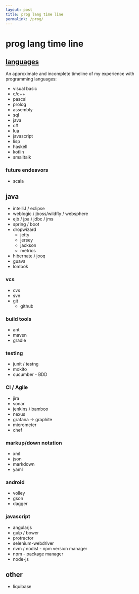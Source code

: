 ```yaml
---
layout: post
title: prog lang time line
permalink: /prog/
---
```


# prog lang time line

## [languages][lang]

An approximate and incomplete timeline of my experience with programming languages:

<div id="timeline"></div>

* visual basic
* c/c++
* pascal
* prolog
* assembly
* sql
* java
* c#
* lua
* javascript
* lisp
* haskell
* kotlin
* smalltalk

### future endeavors
* scala

## java
* intelliJ / eclipse
* weblogic / jboss/wildfly / websphere
* ejb / jpa / jdbc / jms
* spring / boot
* dropwizard
    * jetty
    * jersey
    * jackson
    * metrics
* hibernate / jooq
* guava
* lombok

### vcs
* cvs 
* svn 
* git
    * github

### build tools
* ant 
* maven 
* gradle

### testing
* junit / testng
* mokito
* cucumber - BDD

### CI / Agile
* jira
* sonar
* jenkins / bamboo
* nexus
* grafana -> graphite
* micrometer
* chef

### markup/down notation
* xml
* json
* markdown
* yaml

### android
* volley
* gson
* dagger

### javascript
* angularjs
* gulp / bower
* protractor 
* selenium-webdriver
* nvm / nodist - npm version manager
* npm - package manager
* node-js

## other
* liquibase

[lang]: https://exploringdata.github.io/vis/programming-languages-influence-network/

<script type="text/javascript" src="https://www.gstatic.com/charts/loader.js"></script>
<script type="text/javascript">
  google.charts.load('current', {'packages':['timeline']});
  google.charts.setOnLoadCallback(drawChart);
  function drawChart() {
    var container = document.getElementById('timeline');
    var chart = new google.visualization.Timeline(container);
    var dataTable = new google.visualization.DataTable();

    dataTable.addColumn({ type: 'string', id: 'Id' });
    dataTable.addColumn({ type: 'string', id: 'Name' });
    dataTable.addColumn({ type: 'date', id: 'Start' });
    dataTable.addColumn({ type: 'date', id: 'End' });
    dataTable.addRows([
      [ '1', 'Java', new Date('2008-09'), new Date() ],
      [ '2', 'C#', new Date('2009-06'), new Date('2009-09') ],
      [ '2', 'C/C++', new Date('2012-06'), new Date('2013-06') ],
      [ '2', 'Javascript', new Date('2013-06'), new Date('2013-10') ],
      [ '2', 'Javascript', new Date('2016-11'), new Date('2020-10') ],
      [ '2', 'C#', new Date('2013-10'), new Date('2014-09') ],
      [ '2', 'VB', new Date('2000-09'), new Date('2001-06') ],
      [ '2', 'Pascal', new Date('2005-09'), new Date('2008-06') ],
      [ '3', 'Prolog', new Date('2005-09'), new Date('2008-06') ],
      [ '3', 'asm', new Date('2008-09'), new Date('2009-06') ],
      [ '3', 'Lua', new Date('2012-04'), new Date('2013-08') ],
      [ '2', 'Haskell', new Date('2016-02'), new Date('2016-04') ],
      [ '2', 'Kotlin', new Date('2016-07'), new Date() ],
      [ '3', 'Smalltalk', new Date('2016-09'), new Date('2020-10') ],
      [ '3', 'Ruby', new Date('2017-03'), new Date('2017-03') ],
      [ '2', 'C/C++', new Date('2004-07'), new Date('2004-12') ],
    ]);
    var options = {
        timeline: { showRowLabels: false } ,
        height: 180,
    };

    chart.draw(dataTable, options);
  }
</script>